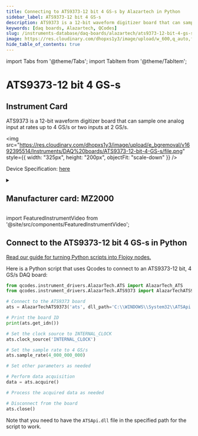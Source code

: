 ```yaml
---
title: Connecting to ATS9373-12 bit 4 GS-s by Alazartech in Python
sidebar_label: ATS9373-12 bit 4 GS-s
description: ATS9373 is a 12-bit waveform digitizer board that can sample one analog input at rates up to 4 GS/s or two inputs at 2 GS/s.
keywords: [daq boards, Alazartech, QCodes]
slug: /instruments-database/daq-boards/alazartech/ats9373-12-bit-4-gs-s
image: https://res.cloudinary.com/dhopxs1y3/image/upload/w_600,q_auto,f_auto/e_bgremoval/v1692395514/Instruments/DAQ%20boards/ATS9373-12-bit-4-GS-s/file.jpg
hide_table_of_contents: true
---
```


import Tabs from '@theme/Tabs';
import TabItem from '@theme/TabItem';

# ATS9373-12 bit 4 GS-s

## Instrument Card

<div className="flex">

<div>

ATS9373 is a 12-bit waveform digitizer board that can sample one analog input at rates up to 4 GS/s or two inputs at 2 GS/s.

</div>

<img src="https://res.cloudinary.com/dhopxs1y3/image/upload/e_bgremoval/v1692395514/Instruments/DAQ%20boards/ATS9373-12-bit-4-GS-s/file.png" style={{ width: "325px", height: "200px", objectFit: "scale-down" }} />

</div>

<div className="flex text-center">

<p>Device Specification: <a target="\_blank" href="https://www.alazartech.com/en/download/product/9064/300/ats9373-datasheet-and-specifications/1-6n/">here</a></p>

</div>

<details style={{ marginTop: "15px"}}>
<summary><h2>Manufacturer card: MZ2000</h2></summary>

<img src="https://res.cloudinary.com/dhopxs1y3/image/upload/v1692806158/Instruments/Vendor%20Logos/Alazartech.png" style={{ width: "100%", height: "170px",objectFit: "scale-down" }} />

Alazar Technologies Inc. (AlazarTech) was founded in 2003 with the goal of serving the test and measurement market, in general, and the embedded waveform digitizer (OEM) market segment, in particular, by providing highly differentiated, high performance instrumentation products at affordable prices.

<ul>
  <li>Headquarters: CANADA - QC</li>
  <li>Yearly Revenue (millions, USD): 4.0</li>
  <li>Vendor Website: <a href="https://www.alazartech.com/">here</a></li>
</ul>
</details>

import FeaturedInstrumentVideo from '@site/src/components/FeaturedInstrumentVideo';

<FeaturedInstrumentVideo category='WIDGET2000' manufacturer='MZ2000'></FeaturedInstrumentVideo>


## Connect to the ATS9373-12 bit 4 GS-s in Python

[Read our guide for turning Python scripts into Flojoy nodes.](https://docs.flojoy.ai/custom-nodes/creating-custom-node/)
<Tabs>

<TabItem value="Flojoy" label="Flojoy" className="flojoy-instrument-tabs">

<NodeCardCollection category='WIDGET2000' manufacturer='MZ2000'></NodeCardCollection>

</TabItem>
<TabItem value="QCodes" label="QCodes">

Here is a Python script that uses Qcodes to connect to an ATS9373-12 bit, 4 GS/s DAQ board:

```python
from qcodes.instrument_drivers.AlazarTech.ATS import AlazarTech_ATS
from qcodes.instrument_drivers.AlazarTech.ATS9373 import AlazarTechATS9373

# Connect to the ATS9373 board
ats = AlazarTechATS9373('ats', dll_path='C:\\WINDOWS\\System32\\ATSApi.dll')

# Print the board ID
print(ats.get_idn())

# Set the clock source to INTERNAL_CLOCK
ats.clock_source('INTERNAL_CLOCK')

# Set the sample rate to 4 GS/s
ats.sample_rate(4_000_000_000)

# Set other parameters as needed

# Perform data acquisition
data = ats.acquire()

# Process the acquired data as needed

# Disconnect from the board
ats.close()
```

Note that you need to have the `ATSApi.dll` file in the specified path for the script to work.

</TabItem>
</Tabs>